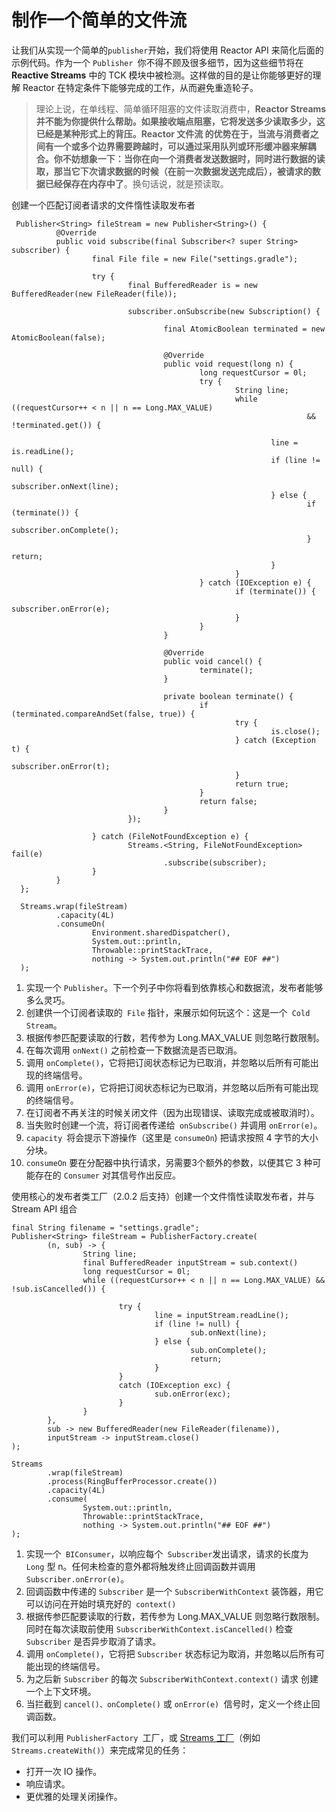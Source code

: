 # 制作一个简单的文件流

让我们从实现一个简单的` publisher `开始，我们将使用 Reactor API 来简化后面的示例代码。作为一个 `Publisher `你不得不顾及很多细节，因为这些细节将在 **Reactive Streams** 中的 TCK 模块中被检测。这样做的目的是让你能够更好的理解 Reactor 在特定条件下能够完成的工作，从而避免重造轮子。

>理论上说，在单线程、简单循环阻塞的文件读取消费中，**Reactor Streams **并不能为你提供什么帮助。如果接收端点阻塞，它将发送多少读取多少，这已经是某种形式上的背压。**Reactor 文件流** 的优势在于，当流与消费者之间有一个或多个边界需要跨越时，可以通过采用队列或环形缓冲器来解耦合。你不妨想象一下：当你在向一个消费者发送数据时，同时进行数据的读取，那当它下次请求数据的时候（在前一次数据发送完成后），被请求的数据**已经保存在内存中了**。换句话说，就是预读取。

创建一个匹配订阅者请求的文件惰性读取发布者

```
 Publisher<String> fileStream = new Publisher<String>() { 
          @Override
          public void subscribe(final Subscriber<? super String> subscriber) {
                  final File file = new File("settings.gradle"); 
  
                  try {
                          final BufferedReader is = new BufferedReader(new FileReader(file)); 
  
                          subscriber.onSubscribe(new Subscription() {
  
                                  final AtomicBoolean terminated = new AtomicBoolean(false);
  
                                  @Override
                                  public void request(long n) {
                                          long requestCursor = 0l;
                                          try {
                                                  String line;
                                                  while ((requestCursor++ < n || n == Long.MAX_VALUE) 
                                                                  && !terminated.get()) { 
  
                                                          line = is.readLine();
                                                          if (line != null) {
                                                                  subscriber.onNext(line);
                                                          } else {
                                                                  if (terminate()) {
                                                                          subscriber.onComplete(); 
                                                                  }
                                                                  return;
                                                          }
                                                  }
                                          } catch (IOException e) {
                                                  if (terminate()) {
                                                          subscriber.onError(e); 
                                                  }
                                          }
                                  }
  
                                  @Override
                                  public void cancel() {
                                          terminate();
                                  }
  
                                  private boolean terminate() {
                                          if (terminated.compareAndSet(false, true)) {
                                                  try {
                                                          is.close(); 
                                                  } catch (Exception t) {
                                                          subscriber.onError(t);
                                                  }
                                                  return true;
                                          }
                                          return false;
                                  }
                          });
  
                  } catch (FileNotFoundException e) {
                          Streams.<String, FileNotFoundException> fail(e)
                                  .subscribe(subscriber); 
                  }
          }
  };
  
  Streams.wrap(fileStream)
          .capacity(4L) 
          .consumeOn( 
                  Environment.sharedDispatcher(),
                  System.out::println,
                  Throwable::printStackTrace,
                  nothing -> System.out.println("## EOF ##")
  );
```

1. 实现一个 `Publisher`。下一个列子中你将看到依靠核心和数据流，发布者能够多么灵巧。
2. 创建供一个订阅者读取的` File` 指针，来展示如何玩这个：这是一个` Cold Stream`。
3. 根据传参匹配要读取的行数，若传参为 Long.MAX_VALUE 则忽略行数限制。
4. 在每次调用 `onNext()` 之前检查一下数据流是否已取消。
5. 调用 `onComplete()`，它将把订阅状态标记为已取消，并忽略以后所有可能出现的终端信号。
6. 调用 `onError(e)`，它将把订阅状态标记为已取消，并忽略以后所有可能出现的终端信号。
7. 在订阅者不再关注的时候关闭文件（因为出现错误、读取完成或被取消时）。
8. 当失败时创建一个流，将订阅者传递给` onSubscribe()` 并调用 `onError(e)`。
9. `capacity `将会提示下游操作（这里是 `consumeOn`) 把请求按照 4 字节的大小分块。
10. `consumeOn` 要在分配器中执行请求，另需要3个额外的参数，以便其它 3 种可能存在的 `Consumer` 对其信号作出反应。

使用核心的发布者类工厂（2.0.2 后支持）创建一个文件惰性读取发布者，并与 Stream API 组合

```
final String filename = "settings.gradle";
Publisher<String> fileStream = PublisherFactory.create(
        (n, sub) -> { 
                String line;
                final BufferedReader inputStream = sub.context() 
                long requestCursor = 0l;
                while ((requestCursor++ < n || n == Long.MAX_VALUE) && !sub.isCancelled()) { 

                        try {
                                line = inputStream.readLine();
                                if (line != null) {
                                        sub.onNext(line);
                                } else {
                                        sub.onComplete(); 
                                        return;
                                }
                        }
                        catch (IOException exc) {
                                sub.onError(exc);
                        }
                }
        },
        sub -> new BufferedReader(new FileReader(filename)), 
        inputStream -> inputStream.close() 
);

Streams
        .wrap(fileStream)
        .process(RingBufferProcessor.create())
        .capacity(4L)
        .consume(
                System.out::println,
                Throwable::printStackTrace,
                nothing -> System.out.println("## EOF ##")
);
```

1. 实现一个` BIConsumer`，以响应每个` Subscriber`发出请求，请求的长度为 `Long` 型 n。任何未检查的意外都将触发终止回调函数并调用 `Subscriber.onError(e)`。
2. 回调函数中传递的 `Subscriber` 是一个 `SubscriberWithContext` 装饰器，用它可以访问在开始时填充好的` context()`
3. 根据传参匹配要读取的行数，若传参为 Long.MAX_VALUE 则忽略行数限制。同时在每次读取前使用 `SubscriberWithContext.isCancelled()` 检查` Subscriber` 是否异步取消了请求。
4. 调用 `onComplete()`，它将把 `Subscriber` 状态标记为取消，并忽略以后所有可能出现的终端信号。
5. 为之后新 `Subscriber` 的每次 `SubscriberWithContext.context()` 请求 创建一个上下文环境。
6. 当拦截到 `cancel()、onComplete()` 或 `onError(e) `信号时，定义一个终止回调函数。

我们可以利用 `PublisherFactory `工厂，或 [Streams 工厂](http://projectreactor.mydoc.io/?v=10626&t=44489)（例如 `Streams.createWith()`）来完成常见的任务：

- 打开一次 IO 操作。
- 响应请求。
- 更优雅的处理关闭操作。